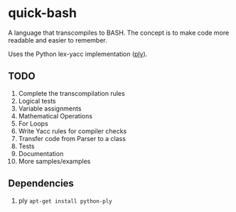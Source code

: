 quick-bash
==========

A language that transcompiles to BASH. The concept is to make code more readable and easier to remember. 

Uses the Python lex-yacc implementation (<a href="http://www.dabeaz.com/ply/ply.html">ply</a>).

TODO
----

1. Complete the transcompilation rules
  1. Logical tests
  2. Variable assignments
  3. Mathematical Operations
  4. For Loops
2. Write Yacc rules for compiler checks
3. Transfer code from Parser to a class
4. Tests
5. Documentation
6. More samples/examples

Dependencies
------------

  1. ply `apt-get install python-ply`
